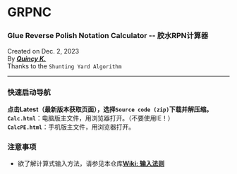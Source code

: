 # GRPNC
### Glue Reverse Polish Notation Calculator -- 胶水RPN计算器
Created on Dec. 2, 2023<br>
By ***[Quincy K.](https://github.com/QuartzQuincy2019)***<br>
Thanks to the `Shunting Yard Algorithm`<br>

***

### 快速启动导航
**点击Latest（最新版本获取页面），选择`Source code (zip)`下载并解压缩。** <br>
**`Calc.html`**：电脑版主文件，用浏览器打开。（不要使用IE！）<br>
**`CalcPE.html`**：手机版主文件，用浏览器打开。
### 注意事项
 - 欲了解计算式输入方法，请参见本仓库[**Wiki: 输入法则**](https://github.com/QuartzQuincy2019/GRPNC/wiki/InputRule)
